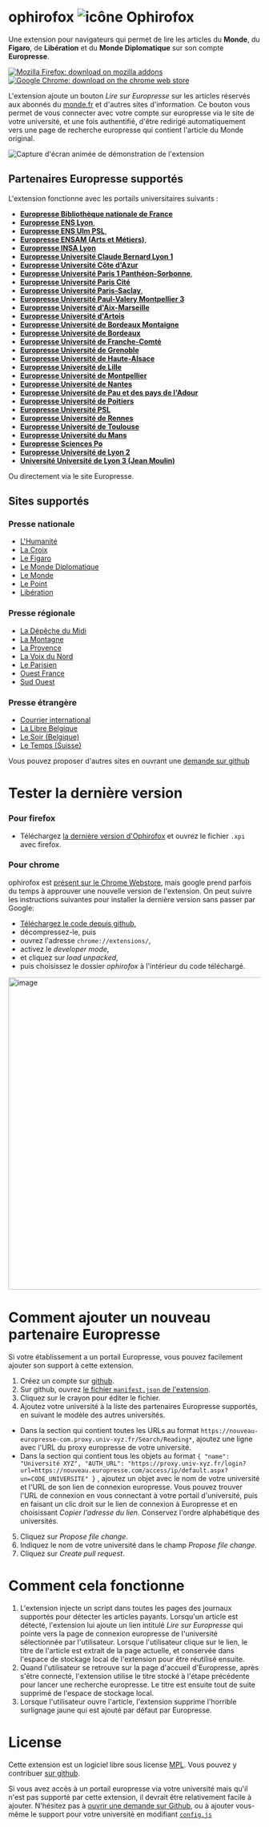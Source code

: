 # ophirofox ![icône Ophirofox](https://raw.githubusercontent.com/lovasoa/ophirofox/master/ophirofox/icons/48.png)

Une extension pour navigateurs qui permet de lire les articles du **Monde**, du **Figaro**, de **Libération** et du **Monde Diplomatique** sur son compte **Europresse**.

[![Mozilla Firefox: download on mozilla addons](https://user-images.githubusercontent.com/552629/82738693-f4900f80-9d39-11ea-816c-1bddb73b6967.png)](https://github.com/lovasoa/ophirofox/releases/latest/download/ophirofox.xpi)
[![Google Chrome: download on the chrome web store](https://user-images.githubusercontent.com/552629/104166652-661ceb00-53fb-11eb-91c1-2db0718db66f.png)](https://chrome.google.com/webstore/detail/ophirofox/mmmjkgckgcpankonbgbianpnfenbhodf)


L'extension ajoute un bouton *Lire sur Europresse* sur les articles réservés aux abonnés du [monde.fr](https://www.lemonde.fr/) et d'autres sites d'information.
Ce bouton vous permet de vous connecter avec votre compte sur europresse via le site de votre université, et une fois authentifié,
d'être redirigé automatiquement vers une page de recherche europresse qui contient l'article du Monde original.

![Capture d'écran animée de démonstration de l'extension](https://user-images.githubusercontent.com/552629/93182919-98168d00-f73a-11ea-9518-175847fdc677.gif)


## Partenaires Europresse supportés

L'extension fonctionne avec les portails universitaires suivants :
 - [**Europresse Bibliothèque nationale de France**](https://bnf.idm.oclc.org/login?url=https://nouveau.europresse.com/access/ip/default.aspx?un=bnf)
 - [**Europresse ENS Lyon**](https://acces.bibliotheque-diderot.fr/login?url=https://nouveau.europresse.com/access/ip/default.aspx?un=ENSLYONT_1),
 - [**Europresse ENS Ulm PSL**](http://proxy.rubens.ens.fr/login?url=https://nouveau.europresse.com/access/ip/default.aspx?un=PSLT_1),
 - [**Europresse ENSAM (Arts et Métiers)**](http://rp1.ensam.eu/login?url=https://nouveau.europresse.com/access/ip/default.aspx?un=AML),
 - [**Europresse INSA Lyon**](https://docelec.insa-lyon.fr/login?url=https://nouveau.europresse.com/access/ip/default.aspx?un=INSAT_3)
 - [**Europresse Université Claude Bernard Lyon 1**](http://docelec.univ-lyon1.fr/login?url=https://nouveau.europresse.com/access/ip/default.aspx?un=U033081T_1)
 - [**Europresse Université Côte d'Azur**](http://proxy.unice.fr/login?url=https://nouveau.europresse.com/access/ip/default.aspx?un=U032557T_1)
 - [**Europresse Université Paris 1 Panthéon-Sorbonne**](http://ezpaarse.univ-paris1.fr/login?url=https://nouveau.europresse.com/access/ip/default.aspx?un=SORBONNET_1),
 - [**Europresse Université Paris Cité**](https://ezproxy.u-paris.fr/login?url=https://nouveau.europresse.com/access/ip/default.aspx?un=UNIVPARIS)
 - [**Europresse Université Paris-Saclay**](https://ezproxy.universite-paris-saclay.fr/login?url=http://nouveau.europresse.com/access/ip/default.aspx?un=U031535T_9),
 - [**Europresse Université Paul-Valery Montpellier 3**](https://ezpupv.scdi-montpellier.fr/login?url=https://nouveau.europresse.com/access/ip/default.aspx?un=MontpellierT_1)
 - [**Europresse Université d'Aix-Marseille**](https://lama.univ-amu.fr/login?url=https://nouveau.europresse.com/access/ip/default.aspx?un=U031032T_1)
 - [**Europresse Université d'Artois**](http://ezproxy.univ-artois.fr/login?url=https://nouveau.europresse.com/access/ip/default.aspx?un=littoralT_1)
 - [**Europresse Université de Bordeaux Montaigne**](https://www.ezproxy.u-bordeaux-montaigne.fr/login?url=https://nouveau.europresse.com/access/ip/default.aspx?un=UNIVMONTAIGNET_1)
 - [**Europresse Université de Bordeaux**](https://docelec.u-bordeaux.fr/login?url=https://nouveau.europresse.com/access/ip/default.aspx?un=UNIVBORDEAUXT_1)
 - [**Europresse Université de Franche-Comté**](http://scd1.univ-fcomte.fr/login?url=https://nouveau.europresse.com/access/ip/default.aspx?un=FCOMTET_1)
 - [**Europresse Université de Grenoble**](https://sid2nomade-2.grenet.fr/login?url=https://nouveau.europresse.com/access/ip/default.aspx?un=grenobleT_1)
 - [**Europresse Université de Haute-Alsace**](https://scd-proxy.uha.fr/login?url=http://nouveau.europresse.com/access/ip/default.aspx?un=ALSACET_1)
 - [**Europresse Université de Lille**](https://ressources-electroniques.univ-lille.fr/login?url=http://nouveau.europresse.com/access/ip/default.aspx?un=TourcoingT_1)
 - [**Europresse Université de Montpellier**](https://ezpum.scdi-montpellier.fr/login?url=https://nouveau.europresse.com/access/ip/default.aspx?un=MontpellierT_1)
 - [**Europresse Université de Nantes**](https://budistant.univ-nantes.fr/login?url=http://nouveau.europresse.com/access/ip/default.aspx?un=NANTEST_1)
 - [**Europresse Université de Pau et des pays de l'Adour**](https://nouveau-europresse-com.rproxy.univ-pau.fr/access/ip/default.aspx?un=uppaT_2)
 - [**Europresse Université de Poitiers**](http://ressources.univ-poitiers.fr/login?url=https://nouveau.europresse.com/access/ip/default.aspx?un=U032521T_1)
 - [**Europresse Université PSL**](https://portail.psl.eu/login?url=https://nouveau.europresse.com/access/ip/default.aspx?un=PSLT_1)
 - [**Europresse Université de Rennes**](https://nouveau-europresse-com.passerelle.univ-rennes1.fr/login?ur1=https://nouveau-europresse-com.passerelle.univ-rennes1.fr/access/ip/default.aspx?un=RENNES1AT_1)
 - [**Europresse Université de Toulouse**](https://gorgone.univ-toulouse.fr/login?url=https://nouveau.europresse.com/access/ip/default.aspx?un=CAPITOLET_2)
 - [**Europresse Université du Mans**](https://login.doc-elec.univ-lemans.fr/login?url=https://nouveau.europresse.com/access/ip/default.aspx?un=U031524T_1)
 - [**Europresse Sciences Po**](https://acces-distant.sciencespo.fr/fork?https://nouveau.europresse.com/access/ip/default.aspx?un=politique2T_1)
 - [**Europresse Université de Lyon 2**](https://nouveau-europresse-com.bibelec.univ-lyon2.fr/)
 - [**Université Université de Lyon 3 (Jean Moulin)**](http://ezscd.univ-lyon3.fr/login?url=https://nouveau.europresse.com/access/ip/default.aspx?un=MOULINT_1)

Ou directement via le site Europresse.

## Sites supportés

### Presse nationale
  - [L'Humanité](https://www.humanite.fr)
  - [La Croix](https://www.la-croix.com)
  - [Le Figaro](https://www.lefigaro.fr/)
  - [Le Monde Diplomatique](https://www.www.monde-diplomatique.fr)
  - [Le Monde](https://www.lemonde.fr/)
  - [Le Point](https://www.lepoint.fr)
  - [Libération](https://www.liberation.fr/)
  
### Presse régionale
  - [La Dépêche du Midi](https://www.ladepeche.fr/)
  - [La Montagne](https://www.lamontagne.fr)
  - [La Provence](https://www.laprovence.com/)
  - [La Voix du Nord](https://www.lavoixdunord.fr/)
  - [Le Parisien](https://www.leparisien.fr/)
  - [Ouest France](https://www.ouest-france.fr/)
  - [Sud Ouest](https://www.sudouest.fr/)
  
### Presse étrangère
  - [Courrier international](https://www.courrierinternational.com)
  - [La Libre Belgique](https://www.lalibre.be/)
  - [Le Soir (Belgique)](https://www.lesoir.be)
  - [Le Temps (Suisse)](https://www.letemps.ch/)

Vous pouvez proposer d'autres sites en ouvrant une [demande sur github](https://github.com/lovasoa/ophirofox/issues)

# Tester la dernière version

### Pour firefox

 - Téléchargez [la dernière version d'Ophirofox](https://github.com/lovasoa/ophirofox/releases/latest) et ouvrez le fichier `.xpi` avec firefox.

### Pour chrome

ophirofox est [présent sur le Chrome Webstore](https://chrome.google.com/webstore/detail/ophirofox/mmmjkgckgcpankonbgbianpnfenbhodf), mais google prend parfois du temps à approuver une nouvelle version de l'extension. On peut suivre les instructions suivantes pour installer la dernière version sans passer par Google:

 - [Téléchargez le code depuis github](https://github.com/lovasoa/ophirofox/archive/master.zip),
 - décompressez-le, puis
 - ouvrez l'adresse `chrome://extensions/`,
 - activez le *developer mode*,
 - et cliquez sur *load unpacked*,
 - puis choisissez le dossier *ophirofox* à l'intérieur du code téléchargé.

<img width="624" alt="image" src="https://user-images.githubusercontent.com/552629/94343918-dbff7100-001b-11eb-86e4-df66e15bc6f6.png">

# Comment ajouter un nouveau partenaire Europresse

Si votre établissement a un portail Europresse, vous pouvez facilement ajouter son support à cette extension.

1. Créez un compte sur [github](https://github.com).
2. Sur github, ouvrez [le fichier `manifest.json` de l'extension](https://github.com/lovasoa/ophirofox/blob/master/ophirofox/manifest.json).
3. Cliquez sur le crayon pour éditer le fichier.
4. Ajoutez votre université à la liste des partenaires Europresse supportés, en suivant le modèle des autres universités.
  - Dans la section qui contient toutes les URLs au format `https://nouveau-europresse-com.proxy.univ-xyz.fr/Search/Reading*`, ajoutez une ligne avec l'URL du proxy europresse de votre université.
  - Dans la section qui contient tous les objets au format 
    `{ "name": "Université XYZ", "AUTH_URL": "https://proxy.univ-xyz.fr/login?url=https://nouveau.europresse.com/access/ip/default.aspx?un=CODE_UNIVERSITE" }`
    , ajoutez un objet avec le nom de votre université et l'URL de son lien de connexion europresse. Vous pouvez trouver l'URL de connexion en vous connectant à votre portail d'université, puis en faisant un clic droit sur le lien de connexion à Europresse et en choisissant *Copier l'adresse du lien*. Conservez l'ordre alphabétique des universités.
5. Cliquez sur *Propose file change*.
6. Indiquez le nom de votre université dans le champ *Propose file change*.
7. Cliquez sur *Create pull request*.

# Comment cela fonctionne

1. L'extension injecte un script dans toutes les pages des journaux supportés pour détecter les articles payants.
Lorsqu'un article est détecté, l'extension lui ajoute un lien intitulé *Lire sur Europresse* qui pointe vers
la page de connexion europresse de l'université sélectionnée par l'utilisateur.
Lorsque l'utilisateur clique sur le lien, le titre de l'article est extrait de la page actuelle,
et conservée dans l'espace de stockage local de l'extension pour être réutilisé ensuite.
2. Quand l'utilisateur se retrouve sur la page d'accueil d'Europresse, après s'être connecté, l'extension utilise le titre stocké à l'étape précédente pour lancer une recherche europresse. Le titre est ensuite tout de suite supprimé de l'espace de stockage local.
3. Lorsque l'utilisateur ouvre l'article, l'extension supprime l'horrible surlignage jaune qui est ajouté par défaut par Europresse.

# License

Cette extension est un logiciel libre sous license [MPL](https://github.com/lovasoa/ophirofox/blob/master/LICENSE).
Vous pouvez y contribuer [sur github](https://github.com/lovasoa/ophirofox).

Si vous avez accès à un portail europresse via votre université mais qu'il n'est pas supporté par cette extension,
il devrait être relativement facile à ajouter.
N'hésitez pas à [ouvrir une demande sur Github](https://github.com/lovasoa/ophirofox/issues/new),
ou à ajouter vous-même le support pour votre université en modifiant [`config.js`](./ophirofox/content_scripts/config.js) 
